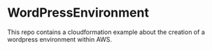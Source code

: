 # WordPressEnvironment
This repo contains a cloudformation example about the creation of a wordpress environment within AWS.
